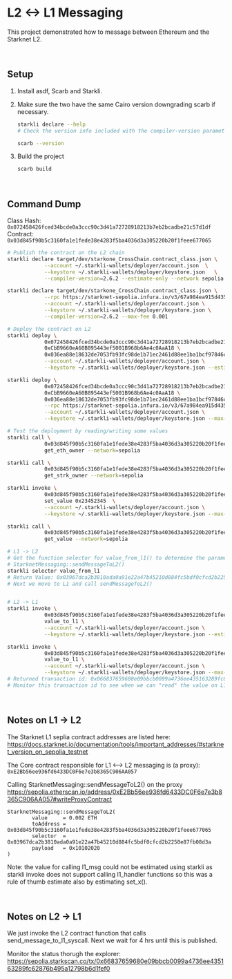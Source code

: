 # L2 <-> L1 Messaging

This project demonstrated how to message between Ethereum and the Starknet L2.

<BR />


## Setup

1. Install asdf, Scarb and Starkli.

1. Make sure the two have the same Cairo version downgrading scarb if necessary.

    ```BASH
    starkli declare --help
    # Check the version info included with the compiler-version parameter

    scarb --version
    ```

1. Build the project

    ```BASH
    scarb build
    ```

<BR />


## Command Dump

Class Hash: `0x072458426fced34bcde0a3ccc90c3d41a72728918213b7eb2bcadbe21c57d1df` <BR />
Contract: `0x03d845f90b5c3160fa1e1fede38e4283f5ba4036d3a305220b20f1feee677065`

```BASH
# Publish the contract on the L2 chain
starkli declare target/dev/starkone_CrossChain.contract_class.json \
            --account ~/.starkli-wallets/deployer/account.json  \
            --keystore ~/.starkli-wallets/deployer/keystore.json   \
            --compiler-version=2.6.2 --estimate-only --network sepolia

starkli declare target/dev/starkone_CrossChain.contract_class.json \
            --rpc https://starknet-sepolia.infura.io/v3/67a984ea915d43568e63f81d4142f08b \
            --account ~/.starkli-wallets/deployer/account.json \
            --keystore ~/.starkli-wallets/deployer/keystore.json \
            --compiler-version=2.6.2 --max-fee 0.001

# Deploy the contract on L2
starkli deploy \
            0x072458426fced34bcde0a3ccc90c3d41a72728918213b7eb2bcadbe21c57d1df \
            0xCbB9660eA60B895443ef5001B968b6Ae4c0AaA18 \
            0x036ea88e18632de7053fb93fc98de1b71ec2461d88ee1ba1bcf97846cd551972 \
            --account ~/.starkli-wallets/deployer/account.json \
            --keystore ~/.starkli-wallets/deployer/keystore.json --estimate-only --network sepolia

starkli deploy \
            0x072458426fced34bcde0a3ccc90c3d41a72728918213b7eb2bcadbe21c57d1df \
            0xCbB9660eA60B895443ef5001B968b6Ae4c0AaA18 \
            0x036ea88e18632de7053fb93fc98de1b71ec2461d88ee1ba1bcf97846cd551972 \
            --rpc https://starknet-sepolia.infura.io/v3/67a984ea915d43568e63f81d4142f08b \
            --account ~/.starkli-wallets/deployer/account.json \
            --keystore ~/.starkli-wallets/deployer/keystore.json --max-fee 0.0001

# Test the deployment by reading/writing some values
starkli call \
            0x03d845f90b5c3160fa1e1fede38e4283f5ba4036d3a305220b20f1feee677065 \
            get_eth_owner --network=sepolia

starkli call \
            0x03d845f90b5c3160fa1e1fede38e4283f5ba4036d3a305220b20f1feee677065 \
            get_strk_owner --network=sepolia

starkli invoke \
            0x03d845f90b5c3160fa1e1fede38e4283f5ba4036d3a305220b20f1feee677065 \
            set_value 0x23452345  \
            --account ~/.starkli-wallets/deployer/account.json \
            --keystore ~/.starkli-wallets/deployer/keystore.json --max-fee 0.0001 --network sepolia

starkli call \
            0x03d845f90b5c3160fa1e1fede38e4283f5ba4036d3a305220b20f1feee677065 \
            get_value --network=sepolia

# L1 -> L2
# Get the function selector for value_from_l1() to determine the parameters necessary on calling
# StarknetMessaging::sendMessageToL2()
starkli selector value_from_l1
# Return Value: 0x03967dca2b3810ada0a91e22a47b45210d884fc5bdf0cfcd2b2250e87fb08d3a
# Next we move to L1 and call sendMessageToL2()


# L2 -> L1
starkli invoke \
            0x03d845f90b5c3160fa1e1fede38e4283f5ba4036d3a305220b20f1feee677065 \
            value_to_l1 \
            --account ~/.starkli-wallets/deployer/account.json \
            --keystore ~/.starkli-wallets/deployer/keystore.json --estimate-only --network sepolia

starkli invoke \
            0x03d845f90b5c3160fa1e1fede38e4283f5ba4036d3a305220b20f1feee677065 \
            value_to_l1 \
            --account ~/.starkli-wallets/deployer/account.json \
            --keystore ~/.starkli-wallets/deployer/keystore.json --max-fee 0.001 --network sepolia
# Returned transaction id: 0x066837659680e09bbcb0099a4736ee435163289fc62876b495a12798b6d1fef0
# Monitor this transaction id to see when we can "read" the value on L1.
```

<BR />


## Notes on L1 -> L2

The Starknet L1 seplia contract addresses are listed here: <BR />
https://docs.starknet.io/documentation/tools/important_addresses/#starknet_version_on_sepolia_testnet

The Core contract responsible for L1 <--> L2 messaging is (a proxy): <BR />
`0xE2Bb56ee936fd6433DC0F6e7e3b8365C906AA057`

Calling StarknetMessaging::sendMessageToL2() on the proxy  <BR />
https://sepolia.etherscan.io/address/0xE2Bb56ee936fd6433DC0F6e7e3b8365C906AA057#writeProxyContract

```
StarknetMessaging::sendMessageToL2(
        value     = 0.002 ETH
        toAddress = 0x03d845f90b5c3160fa1e1fede38e4283f5ba4036d3a305220b20f1feee677065
        selector  = 0x03967dca2b3810ada0a91e22a47b45210d884fc5bdf0cfcd2b2250e87fb08d3a
        payload   = 0x10102020
)
```

Note: the value for calling l1_msg could not be estimated using starkli as starkli invoke does not support
calling l1_handler functions so this was a rule of thumb estimate also by estimating set_x().

<BR />

## Notes on L2 -> L1

We just invoke the L2 contract function that calls send_message_to_l1_syscall.
Next we wait for 4 hrs until this is published.

Monitor the status thorugh the explorer: <BR />
https://sepolia.starkscan.co/tx/0x66837659680e09bbcb0099a4736ee435163289fc62876b495a12798b6d1fef0
